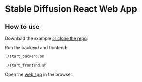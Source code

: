 # Stable Diffusion React Web App

## How to use

Download the example [or clone the repo](https://github.com/ywk991112/Stable-Diffusion-React-Web-App):

Run the backend and frontend:

```sh
./start_backend.sh
```
```sh
./start_frontend.sh
```

Open the [web app](http://localhost:3000) in the browser.

